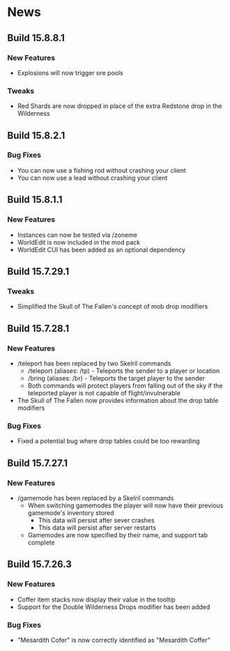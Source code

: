 # News

## Build 15.8.8.1

### New Features
* Explosions will now trigger ore pools

### Tweaks
* Red Shards are now dropped in place of the extra Redstone drop in the Wilderness

## Build 15.8.2.1

### Bug Fixes
* You can now use a fishing rod without crashing your client
* You can now use a lead without crashing your client

## Build 15.8.1.1

### New Features
* Instances can now be tested via /zoneme <instance name>
* WorldEdit is now included in the mod pack
* WorldEdit CUI has been added as an optional dependency

## Build 15.7.29.1

### Tweaks
* Simplified the Skull of The Fallen's concept of mob drop modifiers

## Build 15.7.28.1

### New Features
* /teleport has been replaced by two Skelril commands
    * /teleport (aliases: /tp) - Teleports the sender to a player or location
    * /bring (aliases: /br) - Teleports the target player to the sender
    * Both commands will protect players from falling out of the sky if the teleported player is not capable of flight/invulnerable
* The Skull of The Fallen now provides information about the drop table modifiers

### Bug Fixes
* Fixed a potential bug where drop tables could be too rewarding

## Build 15.7.27.1

### New Features
* /gamemode has been replaced by a Skelril commands
    * When switching gamemodes the player will now have their previous gamemode's inventory stored
        * This data will persist after sever crashes
        * This data will persist after server restarts
    * Gamemodes are now specified by their name, and support tab complete

## Build 15.7.26.3

### New Features
* Coffer item stacks now display their value in the tooltip
* Support for the Double Wilderness Drops modifier has been added

### Bug Fixes
* "Mesardith Cofer" is now correctly identified as "Mesardith Coffer"
